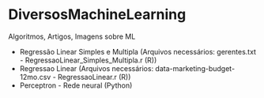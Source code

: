 # DiversosMachineLearning
Algoritmos, Artigos, Imagens sobre ML
- Regressão Linear Simples e Multipla (Arquivos necessários: gerentes.txt - RegressaoLinear_Simples_Multipla.r (R)) 
- Regressao Linear (Arquivos necessários: data-marketing-budget-12mo.csv - RegressaoLinear.r (R))
- Perceptron - Rede neural (Python)

